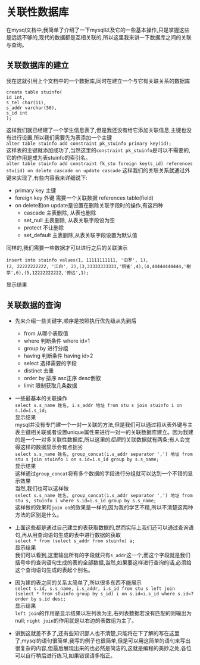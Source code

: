 # 关联性数据库
在mysql文档中,我简单了介绍了一下mysql以及它的一些基本操作,只是掌握这些是远远不够的,现代的数据都是互相关联的,所以这里我来讲一下数据库之间的关联与查询。

## 关联数据库的建立
我在这就引用上个文档中的一个数据库,同时在建立一个与它有关联关系的数据库  
```
create table stuinfo(  
id int,  
s_tel char(11),  
s_addr varchar(50),  
s_id int  
);
```  
这样我们就已经建了一个学生信息表了,但是我还没有给它添加关联信息,主键也没有进行设置,所以我们需要先为表添加一个主键  
`alter table stuinfo add constraint pk_stuinfo primary key(id);`  
这样表的主键就添加成功了,当然这里的`constraint pk_stuinfo`是可以不需要的,它的作用是成为表stuinfo的索引名。  
`alter table stuinfo add constraint fk_stu foreign key(s_id) references stu(id) on delete cascade on update cascade`
这样我们的关联关系就通过外键来实现了,有些内容我来详细说下:  

- primary key 主键  
- foreign key 外键 需要一个关联数据 references table(field)
- on delete和on update是设置在删除关联字段时的操作,有这四种
	- cascade 主表删除, 从表也删除
	- set_null 主表删除, 从表关联字段设为空
	- protect 不让删除
	- set_default 主表删除,从表关联字段设置为默认值

同样的,我们需要一些数据才可以进行之后的关联演示  
```
insert into stuinfo values(1, 11111111111, '汨罗', 1),
(2, 22222222222, '江白', 2),(3,33333333333,'铜雀',4),(4,44444444444,'榭亭',6),(5,12222222222,'修远',1);
```  
显示结果  

## 关联数据的查询  
- 先来介绍一些关键字,顺序是按照执行优先级从先到后  
	- from 从哪个表取值
	- where 判断条件 where id=1
	- group by 进行分组
	- having 判断条件 having id>2
	- select 选择需要的字段
	- distinct 去重
	- order by 排序 asc正序 desc倒叙
	- limit 限制获取几条数据  

- 一些最基本的关联操作  
`select s.s_name 姓名, i.s_addr 地址 from stu s join stuinfo i on s.id=i.s_id;
`  
显示结果  
mysql并没有专门建一个一对一关联的方法,但是我们可以通过将从表外键与主表主键相关联或者设置unique属性来进行一对一的关联数据库建立。因为我建的是一个一对多关联性数据库,所以这里的*屈原*的关联数据就有两条;有人会觉得这样的数据显示会有点拙劣  
`select s.s_name 姓名, group_concat(i.s_addr separator ',') 地址 from stu s join stuinfo i on s.id=i.s_id group by s.s_name;
`  
显示结果  
这样通过`group_concat`将有多个数据的字段进行分组就可以达到一个不错的显示效果  
当然,我们也可以这样做  
`select s.s_name 姓名, group_concat(i.s_addr separator ',') 地址 from stu s, stuinfo i where s.id=i.s_id group by s.s_name;
`  
这样做的效果和`join on`的效果是一样的,因为我的学艺不精,所以不清楚这两种方法的区别是什么。  

- 上面这些都是通过自己建立的表获取数据的,然而实际上我们还可以通过查询语句,再从用查询语句生成的表中进行数据的获取  
`select * from (select s_addr from stuinfo) a;`  
显示结果  
我们可以看到,这里输出所有的字段就只有`s_addr`这一个,而这个字段就是我们括号中的查询语句生成的表的全部数据,当然,如果要这样进行查询的话,必须给这个查询语句生成的表起个别名。  

- 因为建的表之间的关系太简单了,所以很多东西不能展示  
`select s.id, s.s_name, i.s_addr, i.s_id from stu s left join (select * from stuinfo group by s_id) i on s.id=i.s_id where s.id<7 order by s.id desc; `  
显示结果  
`left join`的作用是显示结果以左列表为主,右列表数据若没有匹配的则输出为null;	`right join`的作用就是以右边的表数组为主了。

- 讲到这就差不多了,还有些知识鄙人也不清楚,只能将在下了解的写在这里了;mysql的语句很简单,我写的例子也很简单,但是可以用这简单的语句来写出很复杂的内容,但最后展现出来的也必然是简洁的,这就是编程的美妙之处,各位可以自行稍后进行练习,如果错误请多指正。